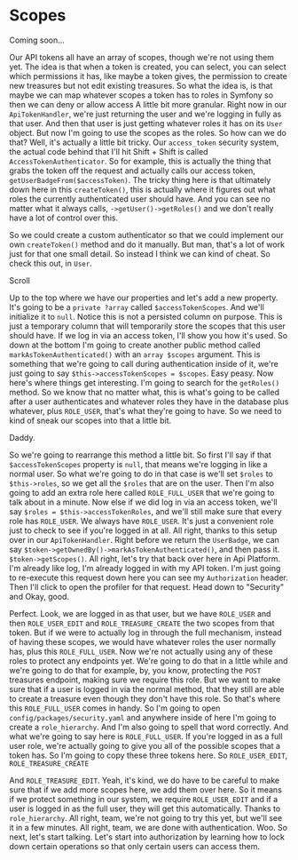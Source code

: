 # Scopes

Coming soon...

Our API tokens all have an array of scopes, though we're not using them yet. The idea is that when a token is created, you can select, you can select which permissions it has, like maybe a token gives, the permission to create new treasures but not edit existing treasures. So what the idea is, is that maybe we can map whatever scopes a token has to roles in Symfony so then we can deny or allow access A little bit more granular. Right now in our `ApiTokenHandler`, we're just returning the user and we're logging in fully as that user. And then that user is just getting whatever roles it has on its `User` object. But now I'm going to use the scopes as the roles. So how can we do that? Well, it's actually a little bit tricky. Our `access_token` security system, the actual code behind that I'll hit Shift + Shift is called `AccessTokenAuthenticator`. So for example, this is actually the thing that grabs the token off the request and actually calls our access token, `getUserBadgeFrom($accessToken)`. The tricky thing here is that ultimately down here in this `createToken()`, this is actually where it figures out what roles the currently authenticated user should have. And you can see no matter what it always calls, `->getUser()->getRoles()` and we don't really have a lot of control over this.

So we could create a custom authenticator so that we could implement our own `createToken()` method and do it manually. But man, that's a lot of work just for that one small detail. So instead I think we can kind of cheat. So check this out, in `User`.

Scroll

Up to the top where we have our properties and let's add a new property. It's going to be a `private ?array` called `$accessTokenScopes`. And we'll initialize it to `null`. Notice this is not a persisted column on purpose. This is just a temporary column that will temporarily store the scopes that this user should have. If we log in via an access token, I'll show you how it's used. So down at the bottom I'm going to create another public method called `markAsTokenAuthenticated()` with an `array $scopes` argument. This is something that we're going to call during authentication inside of it, we're just going to say `$this->accessTokenScopes = $scopes`. Easy peasy. Now here's where things get interesting. I'm going to search for the `getRoles()` method. So we know that no matter what, this is what's going to be called after a user authenticates and whatever roles they have in the database plus whatever, plus `ROLE_USER`, that's what they're going to have. So we need to kind of sneak our scopes into that a little bit.

Daddy.

So we're going to rearrange this method a little bit. So first I'll say if that `$accessTokenScopes` property is `null`, that means we're logging in like a normal user. So what we're going to do in that case is we'll set `$roles` to `$this->roles`, so we get all the `$roles` that are on the user. Then I'm also going to add an extra role here called `ROLE_FULL_USER` that we're going to talk about in a minute. Now else if we did log in via an access token, we'll say `$roles = $this->accessTokenRoles`, and we'll still make sure that every role has `ROLE_USER`. We always have `ROLE_USER`. It's just a convenient role just to check to see if you're logged in at all. All right, thanks to this setup over in our `ApiTokenHandler`. Right before we return the `UserBadge`, we can say `$token->getOwnedBy()->markAsTokenAuthenticated()`, and then pass it. `$token->getScopes()`. All right, let's try that back over here in Api Platform. I'm already like log, I'm already logged in with my API token. I'm just going to re-execute this request down here you can see my `Authorization` header. Then I'll click to open the profiler for that request. Head down to "Security" and Okay, good.

Perfect. Look, we are logged in as that user, but we have `ROLE_USER` and then `ROLE_USER_EDIT` and `ROLE_TREASURE_CREATE` the two scopes from that token. But if we were to actually log in through the full mechanism, instead of having these scopes, we would have whatever roles the user normally has, plus this `ROLE_FULL_USER`. Now we're not actually using any of these roles to protect any endpoints yet. We're going to do that in a little while and we're going to do that for example, by, you know, protecting the `POST` treasures endpoint, making sure we require this role. But we want to make sure that if a user is logged in via the normal method, that they still are able to create a treasure even though they don't have this role. So that's where this `ROLE_FULL_USER` comes in handy. So I'm going to open `config/packages/security.yaml` and anywhere inside of here I'm going to create a `role_hierarchy`. And I'm also going to spell that word correctly. And what we're going to say here is `ROLE_FULL_USER`. If you're logged in as a full user role, we're actually going to give you all of the possible scopes that a token has. So I'm going to copy these three tokens here. So `ROLE_USER_EDIT`, `ROLE_TREASURE_CREATE`

And `ROLE_TREASURE_EDIT`. Yeah, it's kind, we do have to be careful to make sure that if we add more scopes here, we add them over here. So it means if we protect something in our system, we require `ROLE_USER_EDIT` and if a user is logged in as the full user, they will get this automatically. Thanks to `role_hierarchy`. All right, team, we're not going to try this yet, but we'll see it in a few minutes. All right, team, we are done with authentication. Woo. So next, let's start talking. Let's start into authorization by learning how to lock down certain operations so that only certain users can access them.
